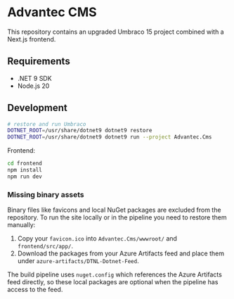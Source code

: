 # Advantec CMS

This repository contains an upgraded Umbraco 15 project combined with a Next.js frontend.

## Requirements
- .NET 9 SDK
- Node.js 20

## Development

```bash
# restore and run Umbraco
DOTNET_ROOT=/usr/share/dotnet9 dotnet9 restore
DOTNET_ROOT=/usr/share/dotnet9 dotnet9 run --project Advantec.Cms
```

Frontend:
```bash
cd frontend
npm install
npm run dev
```

### Missing binary assets

Binary files like favicons and local NuGet packages are excluded from the
repository. To run the site locally or in the pipeline you need to restore them
manually:

1. Copy your `favicon.ico` into `Advantec.Cms/wwwroot/` and `frontend/src/app/`.
2. Download the packages from your Azure Artifacts feed and place them under
   `azure-artifacts/DTNL-Dotnet-Feed`.

The build pipeline uses `nuget.config` which references the Azure Artifacts feed
directly, so these local packages are optional when the pipeline has access to
the feed.
